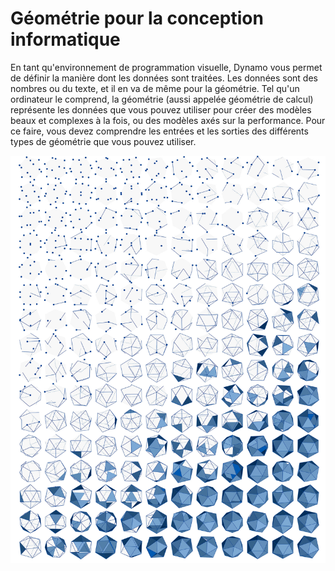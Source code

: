 # Géométrie pour la conception informatique

En tant qu'environnement de programmation visuelle, Dynamo vous permet de définir la manière dont les données sont traitées. Les données sont des nombres ou du texte, et il en va de même pour la géométrie. Tel qu'un ordinateur le comprend, la géométrie (aussi appelée géométrie de calcul) représente les données que vous pouvez utiliser pour créer des modèles beaux et complexes à la fois, ou des modèles axés sur la performance. Pour ce faire, vous devez comprendre les entrées et les sorties des différents types de géométrie que vous pouvez utiliser.

![](<../images/5-2/Geometry for Computational Design-01.jpg>)
